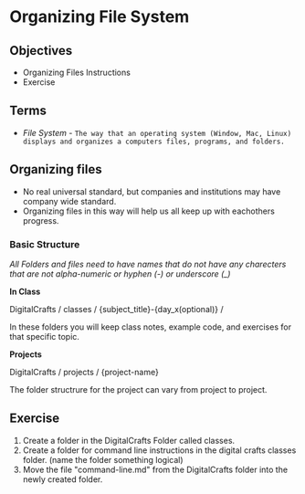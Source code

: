 # Organizing File System

## Objectives
- Organizing Files Instructions
- Exercise

## Terms
- *File System* - `The way that an operating system (Window, Mac, Linux) displays and organizes a computers files, programs, and folders.`

## Organizing files
- No real universal standard, but companies and institutions may have company wide standard.
- Organizing files in this way will help us all keep up with eachothers progress. 

### Basic Structure

*All Folders and files need to have names that do not have any charecters that are not alpha-numeric or hyphen (-) or underscore (_)*

**In Class**

DigitalCrafts / classes / {subject_title}-{day_x(optional)} /

In these folders you will keep class notes, example code, and exercises for that specific topic.

**Projects**

DigitalCrafts / projects / {project-name}

The folder structrure for the project can vary from project to project.

## Exercise
1. Create a folder in the DigitalCrafts Folder called classes.
2. Create a folder for command line instructions in the digital crafts classes folder. (name the folder something logical)
3. Move the file "command-line.md" from the DigitalCrafts folder into the newly created folder.
